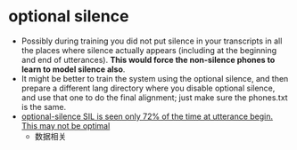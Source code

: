 # optional silence
- Possibly during training you did not put silence in your transcripts in all the places where silence actually appears (including at the beginning and end of utterances). **This would force the non-silence phones to learn to model silence also**.
- It might be better to train the system using the optional silence, and then prepare a different lang directory where you disable optional silence, and use that one to do the final alignment; just make sure the phones.txt is the same.
- [optional-silence SIL is seen only 72% of the time at utterance begin. This may not be optimal][1]
    - 数据相关

[1]:https://github.com/i3thuan5/tai5-uan5_gian5-gi2_hok8-bu7/issues/82